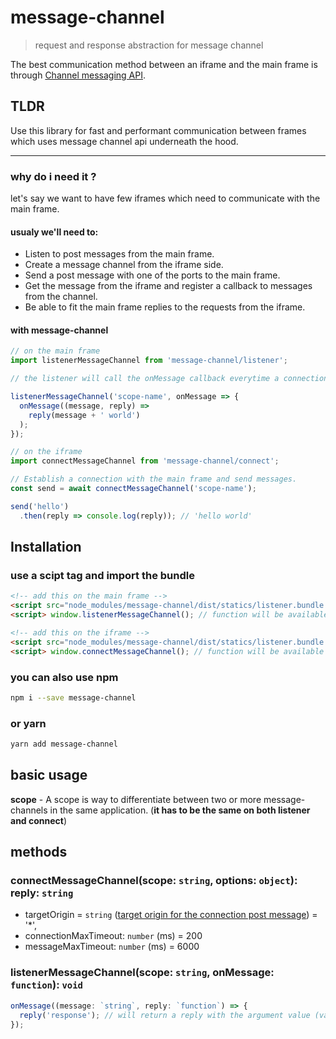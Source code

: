 # message-channel
> request and response abstraction for message channel

The best communication method between an iframe and the main frame is through [Channel messaging API](https://developer.mozilla.org/en-US/docs/Web/API/Channel_Messaging_API).

## TLDR
Use this library for fast and performant communication between frames which uses message channel api underneath the hood.
__________________________________________________

### why do i need it ?
let's say we want to have few iframes which need to communicate with the main frame.

#### usualy we'll need to:
* Listen to post messages from the main frame.
* Create a message channel from the iframe side.
* Send a post message with one of the ports to the main frame.
* Get the message from the iframe and register a callback to messages from the channel.
* Be able to fit the main frame replies to the requests from the iframe.

#### with message-channel

```js
// on the main frame
import listenerMessageChannel from 'message-channel/listener';

// the listener will call the onMessage callback everytime a connection is being established.

listenerMessageChannel('scope-name', onMessage => {
  onMessage((message, reply) =>
    reply(message + ' world')
  );
});
```

```js
// on the iframe
import connectMessageChannel from 'message-channel/connect';

// Establish a connection with the main frame and send messages.
const send = await connectMessageChannel('scope-name');

send('hello')
  .then(reply => console.log(reply)); // 'hello world'
```

## Installation

### use a scipt tag and import the bundle
```html
<!-- add this on the main frame -->
<script src="node_modules/message-channel/dist/statics/listener.bundle.min.js" />
<script> window.listenerMessageChannel(); // function will be available </script>
```

```html
<!-- add this on the iframe -->
<script src="node_modules/message-channel/dist/statics/listener.bundle.min.js" />
<script> window.connectMessageChannel(); // function will be available </script>
```

### you can also use npm

```bash
npm i --save message-channel
```

### or yarn

```bash
yarn add message-channel
```

## basic usage

**scope** - A scope is way to differentiate between two or more message-channels in the same application. (**it has to be the same on both listener and connect**)

## methods

### connectMessageChannel(scope: `string`, options: `object`): reply: `string`

* targetOrigin = `string` ([target origin for the connection post message](https://developer.mozilla.org/en-US/docs/Web/API/Window/postMessage)) = '*',
* connectionMaxTimeout: `number` (ms) = 200
* messageMaxTimeout: `number` (ms) = 6000

### listenerMessageChannel(scope: `string`, onMessage: `function`): `void`

```js
onMessage((message: `string`, reply: `function`) => {
  reply('response'); // will return a reply with the argument value (value must be serializable)
});
```
